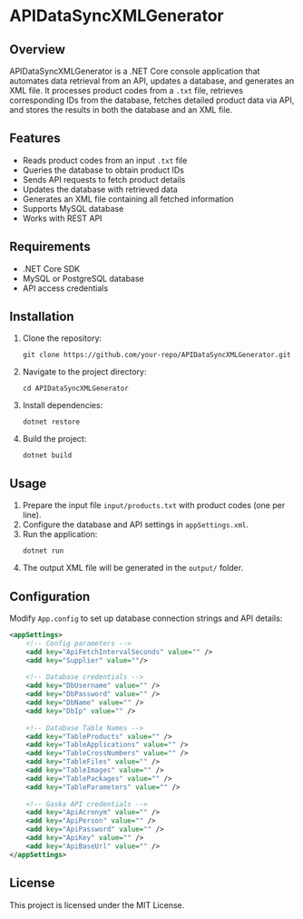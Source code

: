 ﻿# APIDataSyncXMLGenerator

## Overview
APIDataSyncXMLGenerator is a .NET Core console application that automates data retrieval from an API, updates a database, and generates an XML file. It processes product codes from a `.txt` file, retrieves corresponding IDs from the database, fetches detailed product data via API, and stores the results in both the database and an XML file.

## Features
- Reads product codes from an input `.txt` file
- Queries the database to obtain product IDs
- Sends API requests to fetch product details
- Updates the database with retrieved data
- Generates an XML file containing all fetched information
- Supports MySQL database
- Works with REST API

## Requirements
- .NET Core SDK
- MySQL or PostgreSQL database
- API access credentials

## Installation
1. Clone the repository:
   ```sh1
   git clone https://github.com/your-repo/APIDataSyncXMLGenerator.git
   ```
2. Navigate to the project directory:
   ```sh1
   cd APIDataSyncXMLGenerator
   ```
3. Install dependencies:
   ```sh1
   dotnet restore
   ```
4. Build the project:
   ```sh1
   dotnet build
   ```

## Usage
1. Prepare the input file `input/products.txt` with product codes (one per line).
2. Configure the database and API settings in `appSettings.xml`.
3. Run the application:
   ```sh1
   dotnet run
   ```
4. The output XML file will be generated in the `output/` folder.

## Configuration
Modify `App.config` to set up database connection strings and API details:

```xml
<appSettings>
    <!-- Config parameters -->
    <add key="ApiFetchIntervalSeconds" value="" />
    <add key="Supplier" value=""/>
    
    <!-- Database credentials -->
    <add key="DbUsername" value="" />
    <add key="DbPassword" value="" />
    <add key="DbName" value="" />
    <add key="DbIp" value="" />
    
    <!-- Database Table Names -->
    <add key="TableProducts" value="" />
    <add key="TableApplications" value="" />
    <add key="TableCrossNumbers" value="" />
    <add key="TableFiles" value="" />
    <add key="TableImages" value="" />
    <add key="TablePackages" value="" />
    <add key="TableParameters" value="" />
    
    <!-- Gaska API credentials -->
    <add key="ApiAcronym" value="" />
    <add key="ApiPerson" value="" />
    <add key="ApiPassword" value="" />
    <add key="ApiKey" value="" />
    <add key="ApiBaseUrl" value="" />
</appSettings>
```

## License
This project is licensed under the MIT License.
